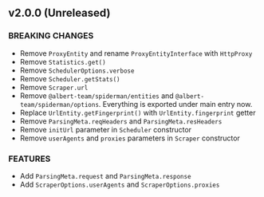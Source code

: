 ## v2.0.0 (Unreleased)

### BREAKING CHANGES

- Remove `ProxyEntity` and rename `ProxyEntityInterface` with `HttpProxy`
- Remove `Statistics.get()`
- Remove `SchedulerOptions.verbose`
- Remove `Scheduler.getStats()`
- Remove `Scraper.url`
- Remove `@albert-team/spiderman/entities` and `@albert-team/spiderman/options`. Everything is exported under main entry now.
- Replace `UrlEntity.getFingerprint()` with `UrlEntity.fingerprint` getter
- Remove `ParsingMeta.reqHeaders` and `ParsingMeta.resHeaders`
- Remove `initUrl` parameter in `Scheduler` constructor
- Remove `userAgents` and `proxies` parameters in `Scraper` constructor

### FEATURES

- Add `ParsingMeta.request` and `ParsingMeta.response`
- Add `ScraperOptions.userAgents` and `ScraperOptions.proxies`
